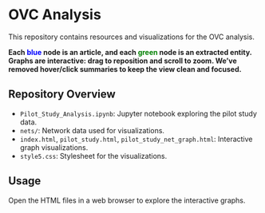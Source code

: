 # OVC Analysis

This repository contains resources and visualizations for the OVC analysis.

**Each <span style="color: blue;">blue</span> node is an article, and each <span style="color: green;">green</span> node is an extracted entity. Graphs are interactive: drag to reposition and scroll to zoom. We’ve removed hover/click summaries to keep the view clean and focused.**

## Repository Overview

- `Pilot_Study_Analysis.ipynb`: Jupyter notebook exploring the pilot study data.
- `nets/`: Network data used for visualizations.
- `index.html`, `pilot_study.html`, `pilot_study_net_graph.html`: Interactive graph visualizations.
- `style5.css`: Stylesheet for the visualizations.

## Usage

Open the HTML files in a web browser to explore the interactive graphs.

